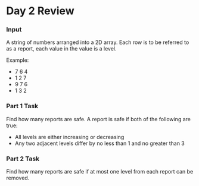 # Day 2 Review

### Input
A string of numbers arranged into a 2D array. Each row is to be referred to as a report, each value in the value is a level.

Example:
- 7 6 4
- 1 2 7
- 9 7 6
- 1 3 2

### Part 1 Task
Find how many reports are safe. A report is safe if both of the following are true:
- All levels are either increasing or decreasing
- Any two adjacent levels differ by no less than 1 and no greater than 3

### Part 2 Task
Find how many reports are safe if at most one level from each report can be removed.
